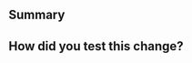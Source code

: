 <!--
  Thanks for submitting a pull request!

  We appreciate you spending the time to work on these changes. Please provide enough information so that others can review your pull request. The three fields below are mandatory.

  Before submitting a pull request, please make sure you've read Contribution Guidelines:

  https://github.com/wix-incubator/autoviews/blob/master/CONTRIBUTING.md
-->

## Summary

<!--
 Explain these changes. What existing problem does the pull request solve?
-->

## How did you test this change?

<!--
  Demonstrate the code is solid.
  
  Example: Commands output, screenshots, videos or demos displaying the change.

  How did you verify that your PR solves the issue?

  If you leave this empty, your PR will likely be closed.
-->
